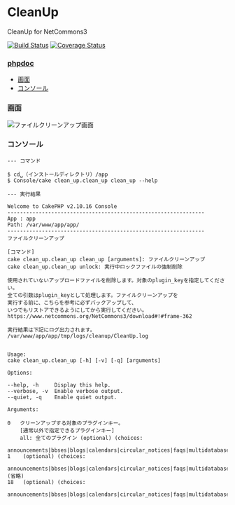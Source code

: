 # CleanUp
CleanUp for NetCommons3

[![Build Status](https://api.travis-ci.org/NetCommons3/CleanUp.svg?branch=master)](https://travis-ci.org/NetCommons3/CleanUp)
[![Coverage Status](https://coveralls.io/repos/NetCommons3/CleanUp/badge.svg?branch=master)](https://coveralls.io/r/NetCommons3/CleanUp?branch=master)

### [phpdoc](https://netcommons3.github.io/NetCommons3Docs/phpdoc/CleanUp/)

* [画面](#画面)
* [コンソール](#コンソール)

### 画面

![ファイルクリーンアップ画面](https://github.com/NetCommons3/CleanUp/wiki/images/cleanup.png)

### コンソール

```
--- コマンド

$ cd␣（インストールディレクトリ）/app
$ Console/cake clean_up.clean_up clean_up --help

--- 実行結果

Welcome to CakePHP v2.10.16 Console
---------------------------------------------------------------
App : app
Path: /var/www/app/app/
---------------------------------------------------------------
ファイルクリーンアップ

[コマンド]
cake clean_up.clean_up clean_up [arguments]: ファイルクリーンアップ
cake clean_up.clean_up unlock: 実行中ロックファイルの強制削除

使用されていないアップロードファイルを削除します。対象のplugin_keyを指定してください。
全ての引数はplugin_keyとして処理します。ファイルクリーンアップを
実行する前に、こちらを参考に必ずバックアップして、
いつでもリストアできるようにしてから実行してください。
https://www.netcommons.org/NetCommons3/download#!#frame-362

実行結果は下記にログ出力されます。
/var/www/app/app/tmp/logs/cleanup/CleanUp.log


Usage:
cake clean_up.clean_up [-h] [-v] [-q] [arguments]

Options:

--help, -h     Display this help.
--verbose, -v  Enable verbose output.
--quiet, -q    Enable quiet output.

Arguments:

0   クリーンアップする対象のプラグインキー。
    [通常以外で指定できるプラグインキー]
    all: 全てのプラグイン (optional) (choices:
    announcements|bbses|blogs|calendars|circular_notices|faqs|multidatabases|questionnaires|questionnaires|quizzes|quizzes|registrations|registrations|reservations|reservations|tasks|videos|all)
1    (optional) (choices:
    announcements|bbses|blogs|calendars|circular_notices|faqs|multidatabases|questionnaires|questionnaires|quizzes|quizzes|registrations|registrations|reservations|reservations|tasks|videos|all)
(省略)
18   (optional) (choices:
    announcements|bbses|blogs|calendars|circular_notices|faqs|multidatabases|questionnaires|questionnaires|quizzes|quizzes|registrations|registrations|reservations|reservations|tasks|videos|all)
```
